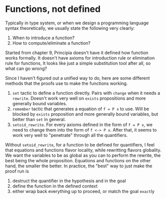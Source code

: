 # Functions, not defined

Typically in type system, or when we design a programming language syntax theoretically, we usually state the following very clearly:
1. When to introduce a function?
2. How to compute/eliminate a function?

Started from chapter 9, Principia doesn't have it defined how function works formally. It doesn't have axioms for introduction rule or elimination rule for functions, It looks like just a simple substitution tool after all, so what can go wrong?

Since I haven't figured out a unified way to do, here are some different methods that the proofs use to make the functions working.

1. `set` tactic to define a function directly. Pairs with `change` when it needs a `rewrite`. Doesn't work very well on `exists` propositions and more generally bound variables.
2. `remember` tactic that generates a equation of `f = P x` to use. Will be blocked by `exists` proposition and more generally bound variables, but better than `set` in general.
3. `setoid_rewrite`. For every axioms defined in the form of `f = P x`, we need to change them into the form of `f <-> P x`. After that, it seems to work very well to "penetrate" through all the quantifiers.

Without `setoid_rewrite`, for a function to be defined for quantifiers, I feel that equations and functions flavor locality, while rewritting flavors globality. We want the variables to be as global as you can to perform the rewrite, the best being the whole proposition. Equations and functions on the other hand, the smaller the better. In practice, the "best" way to just make the proof run is
1. destruct the quantifier in the hypothesis and in the goal
2. define the function in the defined context
3. either wrap back everything up to proceed, or match the goal `exact`ly
